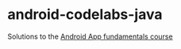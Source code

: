 # android-codelabs-java
Solutions to the [Android App fundamentals course](https://developer.android.com/courses/fundamentals-training/toc-v2)
